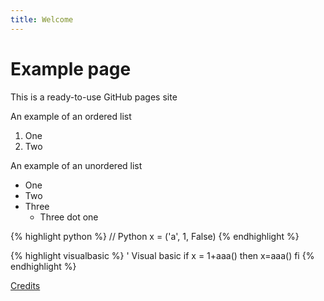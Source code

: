 ```yaml
---
title: Welcome
---
```

# Example page
This is a ready-to-use GitHub pages site

An example of an ordered list
1. One
1. Two

An example of an unordered list
- One
- Two
- Three
  - Three dot one
  
  
{% highlight python %}
// Python
x = ('a', 1, False)
{% endhighlight %}

{% highlight visualbasic %}
' Visual basic
if x = 1+aaa() then
	x=aaa()
fi
{% endhighlight %}

[Credits](credits.md)
